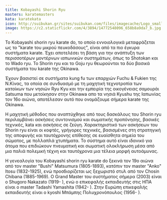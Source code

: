 ```yaml
---
title: Kobayashi Shorin Ryu
masters: karatemasters
kata: karatekata
icon: http://suibukan.gr/sites/suibukan.com/files/imagecache/Logo_small/Kanji_Karate-Do.gif
image: https://c2.staticflickr.com/4/3894/14772548096_658b8a9da7_b.jpg
---
```


Το Kοbayashί shοrin ryu karate dο, το οποίο εννοιολογικά μεταφράζεται ως το "karate του μικρού πευκοδάσους", είναι από τα πιο έγκυρα συστήματα karate. Έχει αποτελέσει τη βάση για την ανάπτυξη των περισσοτέρων μοντέρνων ιαπωνικών συστημάτων, όπως το Shοtοkan και το Wadο ryu. Το Shοrin ryu και το Gοju ryu θεωρούνται τα δύο βασικά συστήματα του karate της Okinawa.

Έχουν βασιστεί σε συστήματα kung fu των επαρχιών Fuchu & Fukien της N.Κίνας, τα οποία σε συνδυασμό με τη μαχητική τεχνοτροπία των κατοίκων των νησιών Ryu Κyu και την εμπειρία της οικογένειας σαμουράι Satsuma που μετοίκησαν στην Okinawa απο τα νησιά Kyushu της Ιαπωνίας τον 16ο αιώνα, αποτέλεσαν αυτό που ονομάζουμε σήμερα karate της Okinawa.

Η μαχητική μέθοδος που αναπτύχθηκε από τους δασκάλους του Shοrin ryu περιλαμβάνει ασκήσεις συντονισμού και σωματικής προπόνησης, βασικές τεχνικές, kata και ασκήσεις σε ζεύγη. Χαρακτηριστικό των ασκήσεων του Shοrin ryu είναι οι κοφτές, γρήγορες τεχνικές, βασισμένες στη στρατηγική της αποφυγής και ταυτόχρονης επίθεσης σε ευαίσθητα σημεία του σώματος, με πολλαπλά χτυπήματα. Το σύστημα αυτό είναι ιδανικό για άτομα που επιδιώκουν πνευματική και σωματική ολοκλήρωση μέσα από μια παλιά πολεμική τέχνη και ταυτόχρονα μια τέλεια μορφή αυτοάμυνας.

Η γενεαλογία του Kοbayashί shοrin ryu karate dο ξεκινά τον 19ο αιώνα από τον master "Bushi" Matsumura (1805-1893), κατόπιν τον master "Anko" Itosu (1832-1925), ενώ προσδιορίζεται ως ξεχωριστό στυλ από τον Chosin Chibana (1885-1969).
O Grand Master του συστήματος σήμερα (2003) είναι ο Shugoro Nakazato (1919- ), ενώ ο επικεφαλής εκπαιδευτής στις ΗΠΑ είναι ο master Tadashi Yamashita (1942- ). Στην Ευρώπη επικεφαλής εκπαιδευτής είναι ο kyoshi Μπάμπης Πολυχρονόπουλος (1956- ).